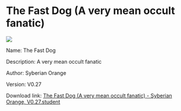 # The Fast Dog (A very mean occult fanatic)

<img src = "https://raw.githubusercontent.com/Arbiter1223/Koukou-Gurashi-Custom-Students/master/Students/Files/The%20Fast%20Dog%20(A%20very%20mean%20occult%20fanatic).png">

Name: The Fast Dog

Description: A very mean occult fanatic

Author: Syberian Orange

Version: V0.27

Download link: <a href="https://raw.githubusercontent.com/Arbiter1223/Koukou-Gurashi-Custom-Students/master/Students/Files/The%20Fast%20Dog%20(A%20very%20mean%20occult%20fanatic)%20-%20Syberian%20Orange%2C%20V0.27.student">The Fast Dog (A very mean occult fanatic) - Syberian Orange, V0.27.student</a>
